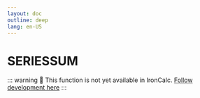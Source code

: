 ```yaml
---
layout: doc
outline: deep
lang: en-US
---
```


# SERIESSUM

::: warning
🚧 This function is not yet available in IronCalc.
[Follow development here](https://github.com/ironcalc/IronCalc/labels/Functions)
:::